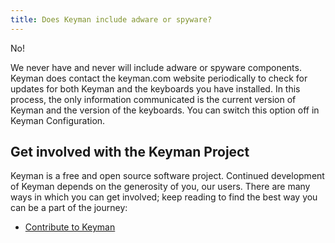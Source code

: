 ```yaml
---
title: Does Keyman include adware or spyware?
---
```


No!

We never have and never will include adware or spyware components.
Keyman does contact the keyman.com website periodically to check for
updates for both Keyman and the keyboards you have installed. In this
process, the only information communicated is the current version of
Keyman and the version of the keyboards. You can switch this option off
in Keyman Configuration.

## Get involved with the Keyman Project

Keyman is a free and open source software project. Continued development of Keyman depends on the generosity of you, our users. There are many ways in which you can get involved; keep reading to find the best way you can be a part of the journey:

* [Contribute to Keyman](https://keyman.com/about/get-involved)
